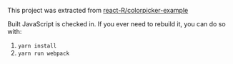 This project was extracted from
[react-R/colorpicker-example](https://github.com/react-R/colorpicker-example)

Built JavaScript is checked in. If you ever need to rebuild it, you can do so
with:

1. `yarn install`
1. `yarn run webpack`
